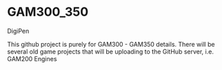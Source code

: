 # GAM300_350
DigiPen

This github project is purely for GAM300 - GAM350 details.
There will be several old game projects that will be uploading to the GitHub server, i.e.  GAM200 Engines
